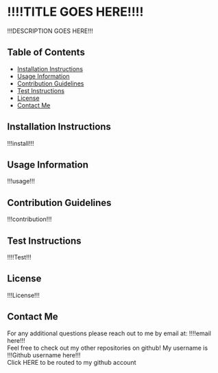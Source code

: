 # !!!!TITLE GOES HERE!!!!

!!!DESCRIPTION GOES HERE!!!

## Table of Contents

<ul>
<li><a href="#install">Installation Instructions</a></li>
<li><a href="#usage">Usage Information</a></li>
<li><a href="#contribution">Contribution Guidelines</a></li>
<li><a href="#test-instr">Test Instructions</a></li>
<li><a href="#license">License</a></li>
<li><a href="#contactme">Contact Me</a></li>
</ul>

<h2 id="#install">Installation Instructions</h2>
!!!install!!!
<h2 id="usage">Usage Information</h2>
!!!usage!!!
<h2 id="contribution">Contribution Guidelines</h2>
!!!contribution!!!
<h2 id="test-instr">Test Instructions</h2>
!!!!Test!!!
<h2 id="license">License</h2>
!!!License!!!
<h2 id="contactme">Contact Me</h2>
For any additional questions please reach out to me by email at: !!!!email here!!!</br>
Feel free to check out my other repositories on github! My username is !!!Github username here!!!</br>
Click HERE to be routed to my github account
